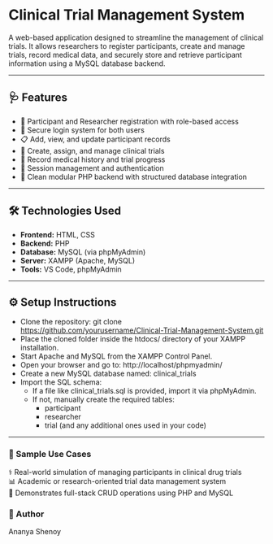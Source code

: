 # Clinical Trial Management System

A web-based application designed to streamline the management of clinical trials. It allows researchers to register participants, create and manage trials, record medical data, and securely store and retrieve participant information using a MySQL database backend.

---

## 🩺 Features

- 👥 Participant and Researcher registration with role-based access
- 📝 Secure login system for both users
- 📋 Add, view, and update participant records
- 🧪 Create, assign, and manage clinical trials
- 💊 Record medical history and trial progress
- 🔐 Session management and authentication
- 📁 Clean modular PHP backend with structured database integration

---

## 🛠️ Technologies Used

- **Frontend:** HTML, CSS  
- **Backend:** PHP  
- **Database:** MySQL (via phpMyAdmin)  
- **Server:** XAMPP (Apache, MySQL)  
- **Tools:** VS Code, phpMyAdmin

---

## ⚙️ Setup Instructions

- Clone the repository:
git clone https://github.com/yourusername/Clinical-Trial-Management-System.git
- Place the cloned folder inside the htdocs/ directory of your XAMPP installation.
- Start Apache and MySQL from the XAMPP Control Panel.
- Open your browser and go to:
http://localhost/phpmyadmin/
- Create a new MySQL database named: clinical_trials
- Import the SQL schema:
    - If a file like clinical_trials.sql is provided, import it via phpMyAdmin.
    - If not, manually create the required tables:
        - participant
        - researcher
        - trial
        (and any additional ones used in your code)

---

### 🧪 Sample Use Cases<br>
‍⚕️ Real-world simulation of managing participants in clinical drug trials<br>
📊 Academic or research-oriented trial data management system<br>
💾 Demonstrates full-stack CRUD operations using PHP and MySQL<br>


### 🙋 Author
Ananya Shenoy